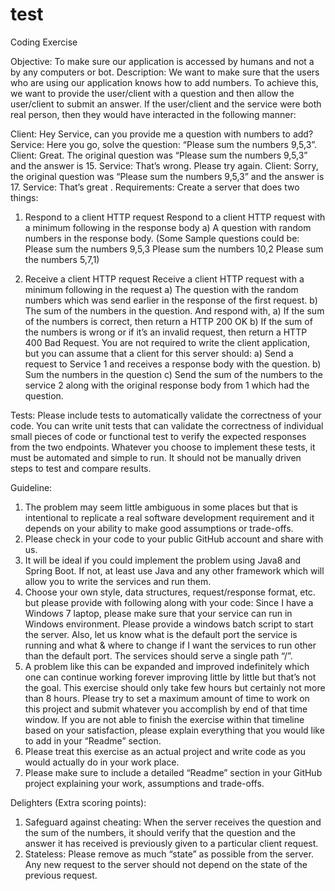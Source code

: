 # test
Coding Exercise

Objective:
To make sure our application is accessed by humans and not a by any computers or bot.
Description:
We want to make sure that the users who are using our application knows how to add numbers. To achieve this, we want to provide the user/client with a question and then allow the user/client to submit an answer. If the user/client and the service were both real person, then they would have interacted in the following manner:

Client: Hey Service, can you provide me a question with numbers to add?
Service: Here you go, solve the question: “Please sum the numbers 9,5,3”.
Client: Great. The original question was “Please sum the numbers 9,5,3” and the answer is 15.
Service: That’s wrong. Please try again.
Client: Sorry, the original question was “Please sum the numbers 9,5,3” and the answer is 17.
Service: That’s great
.
Requirements:
Create a server that does two things:
1.	Respond to a client HTTP request
Respond to a client HTTP request with a minimum following in the response body
a)	A question with random numbers in the response body.
(Some Sample questions could be: 
Please sum the numbers 9,5,3
Please sum the numbers 10,2
Please sum the numbers 5,7,1)

2.	Receive a client HTTP request
Receive a client HTTP request with a minimum following in the request
a)	The question with the random numbers which was send earlier in the response of the first request.
b)	The sum of the numbers in the question.
And respond with,
a)	If the sum of the numbers is correct, then return a HTTP 200 OK
b)	If the sum of the numbers is wrong or if it’s an invalid request, then return a HTTP 400 Bad Request.
You are not required to write the client application, but you can assume that a client for this server should:
a)	Send a request to Service 1 and receives a response body with the question.
b)	Sum the numbers in the question
c)	Send the sum of the numbers to the service 2 along with the original response body from 1 which had the question.

Tests:
Please include tests to automatically validate the correctness of your code. You can write unit tests that can validate the correctness of individual small pieces of code or functional test to verify the expected responses from the two endpoints. Whatever you choose to implement these tests, it must be automated and simple to run. It should not be manually driven steps to test and compare results.

Guideline:
1.	The problem may seem little ambiguous in some places but that is intentional to replicate a real software development requirement and it depends on your ability to make good assumptions or trade-offs.
2.	Please check in your code to your public GitHub account and share with us.
3.	It will be ideal if you could implement the problem using Java8 and Spring Boot. If not, at least use Java and any other framework which will allow you to write the services and run them.
4.	Choose your own style, data structures, request/response format, etc. but please provide with following along with your code:
Since I have a Windows 7 laptop, please make sure that your service can run in Windows environment.
Please provide a windows batch script to start the server.
Also, let us know what is the default port the service is running and what & where to change if I want the services to run other than the default port. The services should serve a single path “/”.
5.	A problem like this can be expanded and improved indefinitely which one can continue working forever improving little by little but that’s not the goal. This exercise should only take few hours but certainly not more than 8 hours. Please try to set a maximum amount of time to work on this project and submit whatever you accomplish by end of that time window. If you are not able to finish the exercise within that timeline based on your satisfaction, please explain everything that you would like to add in your “Readme” section.
6.	Please treat this exercise as an actual project and write code as you would actually do in your work place.
7.	Please make sure to include a detailed “Readme” section in your GitHub project explaining your work, assumptions and trade-offs.

Delighters (Extra scoring points):
1.	Safeguard against cheating: When the server receives the question and the sum of the numbers, it should verify that the question and the answer it has received is previously given to a particular client request.
2.	Stateless: Please remove as much “state” as possible from the server. Any new request to the server should not depend on the state of the previous request.
